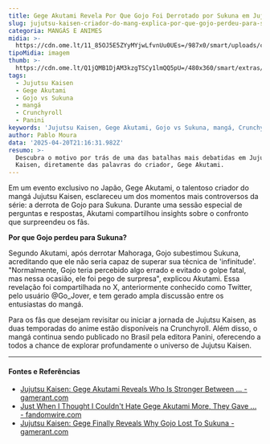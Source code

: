 ```yaml
---
title: Gege Akutami Revela Por Que Gojo Foi Derrotado por Sukuna em Jujutsu Kaisen
slug: jujutsu-kaisen-criador-do-mang-explica-por-que-gojo-perdeu-para-sukuna
categoria: MANGÁS E ANIMES
midia: >-
  https://cdn.ome.lt/11_85OJ5E5ZYyMYjwLfvnUu0UEs=/987x0/smart/uploads/conteudo/fotos/jujutsukaisen_hxydPNc.jpg
tipoMidia: imagem
thumb: >-
  https://cdn.ome.lt/Q1jQMB1DjAM3kzgTSCy1lmQQ5pU=/480x360/smart/extras/conteudos/jujutsukaisen_FwmaAJc.jpg
tags:
  - Jujutsu Kaisen
  - Gege Akutami
  - Gojo vs Sukuna
  - mangá
  - Crunchyroll
  - Panini
keywords: 'Jujutsu Kaisen, Gege Akutami, Gojo vs Sukuna, mangá, Crunchyroll, Panini'
author: Pablo Moura
data: '2025-04-20T21:16:31.982Z'
resumo: >-
  Descubra o motivo por trás de uma das batalhas mais debatidas em Jujutsu
  Kaisen, diretamente das palavras do criador, Gege Akutami.
---
```


Em um evento exclusivo no Japão, Gege Akutami, o talentoso criador do mangá Jujutsu Kaisen, esclareceu um dos momentos mais controversos da série: a derrota de Gojo para Sukuna. Durante uma sessão especial de perguntas e respostas, Akutami compartilhou insights sobre o confronto que surpreendeu os fãs.

**Por que Gojo perdeu para Sukuna?**

Segundo Akutami, após derrotar Mahoraga, Gojo subestimou Sukuna, acreditando que ele não seria capaz de superar sua técnica de 'infinitude'. "Normalmente, Gojo teria percebido algo errado e evitado o golpe fatal, mas nessa ocasião, ele foi pego de surpresa", explicou Akutami. Essa revelação foi compartilhada no X, anteriormente conhecido como Twitter, pelo usuário @Go_Jover, e tem gerado ampla discussão entre os entusiastas do mangá.

Para os fãs que desejam revisitar ou iniciar a jornada de Jujutsu Kaisen, as duas temporadas do anime estão disponíveis na Crunchyroll. Além disso, o mangá continua sendo publicado no Brasil pela editora Panini, oferecendo a todos a chance de explorar profundamente o universo de Jujutsu Kaisen.

---

#### Fontes e Referências

- [Jujutsu Kaisen: Gege Akutami Reveals Who Is Stronger Between ... - gamerant.com](https://gamerant.com/jujutsu-kaisen-jjk-gege-akutami-stronger-between-gojo-sukuna/)
- [Just When I Thought I Couldn't Hate Gege Akutami More, They Gave ... - fandomwire.com](https://fandomwire.com/just-when-i-thought-i-couldnt-hate-gege-akutami-more-they-gave-the-most-bs-reason-for-gojo-losing-to-sukuna/)
- [Jujutsu Kaisen: Gege Finally Reveals Why Gojo Lost To Sukuna - gamerant.com](https://gamerant.com/jujutsu-kaisen-jjk-gege-reveals-why-gojo-lost-sukuna/)
